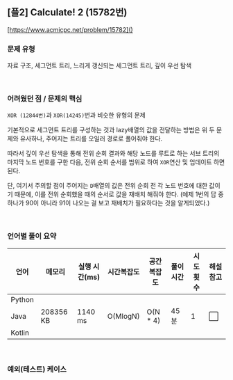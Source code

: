 ## [플2] Calculate! 2 (15782번)

[https://www.acmicpc.net/problem/15782]()

### 문제 유형

자료 구조, 세그먼트 트리, 느리게 갱신되는 세그먼트 트리, 깊이 우선 탐색

<br>

### 어려웠던 점 / 문제의 핵심

`XOR (12844번)`과 `XOR(14245)`번과 비슷한 유형의 문제

기본적으로 세그먼트 트리를 구성하는 것과 lazy배열의 값을 전달하는 방법은 위 두 문제와 유사하나, 주어지는 트리를 오일러 경로로 풀어줘야 한다.

따라서 깊이 우선 탐색을 통해 전위 순회 결과와 해당 노드를 루트로 하는 서브 트리의 마지막 노드 번호를 구한 다음, 전위 순회 순서를 범위로 하여 `XOR`연산 및 업데이트 하면 된다.

단, 여기서 주의할 점이 주어지는 `D`배열의 값은 전위 순회 전 각 노드 번호에 대한 값이기 때문에, 이를 전위 순회했을 때의 순서로 값을 재배치 해줘야 한다. (예제 1번의 답 중 하나가 90이 아니라 91이 나오는 걸 보고 재배치가 필요하다는 것을 알게되었다.)

<br>

### 언어별 풀이 요약

| 언어   | 메모리    | 실행 시간(ms) | 시간복잡도 | 공간복잡도 | 풀이 시간 | 시도 횟수 | 해설 참고            |
| ------ | --------- | ------------- | ---------- | ---------- | --------- | --------- | -------------------- |
| Python |           |               |            |            |           |           |                      |
| Java   | 208356 KB | 1140 ms       | O(MlogN)   | O(N * 4)   | 45분      | 1         | :white_large_square: |
| Kotlin |           |               |            |            |           |           |                      |

<br>

### 예외(테스트) 케이스

```
```

